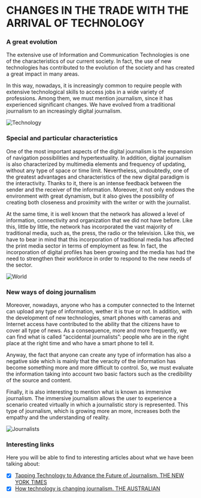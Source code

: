 
# **CHANGES IN THE TRADE WITH THE ARRIVAL OF TECHNOLOGY**

### A great evolution

The extensive use of Information and Communication Technologies is one of the characteristics of our current society. In fact, the use of new technologies has contributed to the evolution of the society and has created a great impact in many areas.  

In this way, nowadays, it is increasingly common to require people with extensive technological skills to access jobs in a wide variety of professions. Among them, we must mention journalism, since it has experienced significant changes. We have evolved from a traditional journalism to an increasingly digital journalism.

![Technology](https://i.imgur.com/5V6Y7mo.jpg)

### Special and particular characteristics

One of the most important aspects of the digital journalism is the expansion of navigation possibilities and hypertextuality. In addition, digital journalism is also characterized by multimedia elements and frequency of updating, without any type of space or time limit. Nevertheless, undoubtedly, one of the greatest advantages and characteristics of the new digital paradigm is the interactivity. Thanks to it, there is an intense feedback between the sender and the receiver of the information. Moreover, it not only endows the environment with great dynamism, but it also gives the possibility of creating both closeness and proximity with the writer or with the journalist.

At the same time, it is well known that the network has allowed a level of information, connectivity and organization that we did not have before. Like this, little by little, the network has incorporated the vast majority of traditional media, such as, the press, the radio or the television. Like this, we have to bear in mind that this incorporation of traditional media has affected the print media sector in terms of employment as few. In fact, the incorporation of digital profiles has been growing and the media has had the need to strengthen their workforce in order to respond to the new needs of the sector.

![World](https://www.itforum365.com.br/wp-content/uploads/2017/10/mundo-conectado.jpg)

### New ways of doing journalism

Moreover, nowadays, anyone who has a computer connected to the Internet can upload any type of information, wether it is true or not. In addition, with the development of new technologies,  smart phones with cameras and Internet access have contributed to the ability that the citizens have to cover all type of news. As a consequence, more and more frequently, we can find what is called “accidental journalists”: people who are in the right place at the right time and who have a smart phone to tell it. 

Anyway, the fact that anyone can create any type of information has also a negative side which is mainly that the veracity of the information has become something more and more difficult to control. So, we must evaluate the information taking into account two basic factors such as the credibility of the source and content.

Finally, it is also interesting to mention what is known as immersive journalism. The immersive journalism allows the user to experience a scenario created virtually in which a journalistic story is represented. This type of journalism, which is growing more an more, increases both the empathy and the understanding of reality.

![Journalists](https://colectivonovecento.files.wordpress.com/2013/01/tablet-2.jpg)

### Interesting links
Here you will be able to find to interesting articles about what we have been talking about:
- [X] [Tapping Technology to Advance the Future of Journalism. THE NEW YORK TIMES](https://www.nytimes.com/2018/01/03/technology/personaltech/technology-future-journalism.html)
- [X] [How technology is changing journalism. THE AUSTRALIAN](https://www.theaustralian.com.au/business/media/technology-changing-journalism/news-story/04f969acd1c00ab4f6fafec70d10cc19?sv=d934692e883c7c426f940888542181da)
